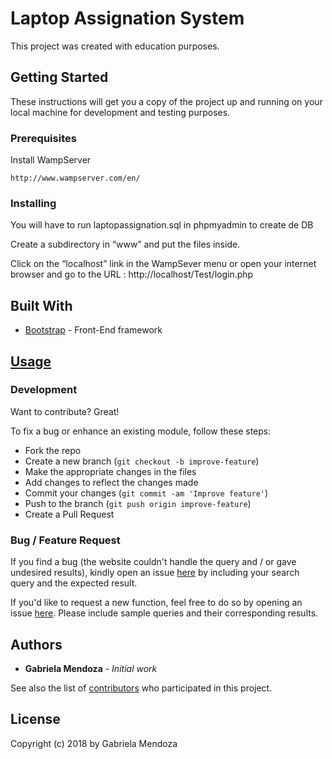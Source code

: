 

  # Laptop Assignation System

  This project was created with education purposes.

  ## Getting Started

  These instructions will get you a copy of the project up and running on your local machine for development and testing purposes.

  ### Prerequisites

  Install WampServer

  ```
  http://www.wampserver.com/en/
  ```

  ### Installing

  You will have to run laptopassignation.sql in phpmyadmin
  to create de DB

  Create a subdirectory in “www” and put the files inside.

  Click on the “localhost” link in the WampSever menu or open your internet browser and go to the URL : http://localhost/Test/login.php

  ## Built With

  * [Bootstrap](https://getbootstrap.com/) - Front-End framework

  ## [Usage](https://iharsh234.github.io/WebApp/)

  ### Development
  Want to contribute? Great!

  To fix a bug or enhance an existing module, follow these steps:

  - Fork the repo
  - Create a new branch (`git checkout -b improve-feature`)
  - Make the appropriate changes in the files
  - Add changes to reflect the changes made
  - Commit your changes (`git commit -am 'Improve feature'`)
  - Push to the branch (`git push origin improve-feature`)
  - Create a Pull Request

  ### Bug / Feature Request

If you find a bug (the website couldn't handle the query and / or gave undesired results), kindly open an issue [here](https://github.com/gabrielambernal/Test/issues/new) by including your search query and the expected result.

If you'd like to request a new function, feel free to do so by opening an issue [here](https://github.com/gabrielambernal/Test/issues/new). Please include sample queries and their corresponding results.

  ## Authors

  * **Gabriela Mendoza** - *Initial work*

  See also the list of [contributors](https://github.com/gabrielambernal/Test/contributors) who participated in this project.

  ## License

Copyright (c) 2018 by Gabriela Mendoza
